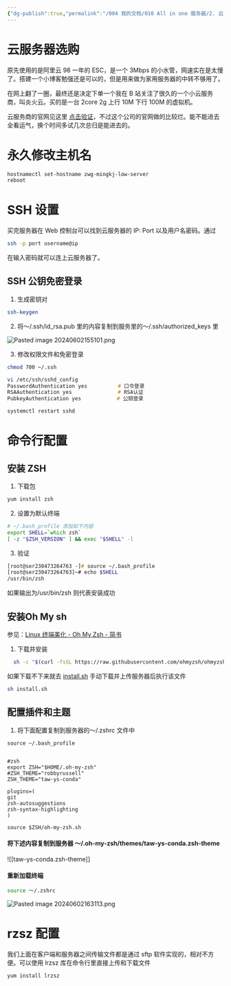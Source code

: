 ```yaml
---
{"dg-publish":true,"permalink":"/004 我的文档/010 All in one 服务器/2. 云服务的基础配置/","dgPassFrontmatter":true,"created":"2024-06-01T17:39:33.447+08:00","updated":"2024-09-30T13:34:12.905+08:00"}
---
```


# 云服务器选购

原先使用的是阿里云 98 一年的 ESC，是一个 3Mbps 的小水管，网速实在是太慢了。搭建一个小博客勉强还是可以的，但是用来做为家用服务器的中转不够用了。

在网上翻了一圈，最终还是决定下单一个我在 B 站关注了很久的一个小云服务商，叫炎火云。买的是一台 2core 2g 上行 10M 下行 100M 的虚拟机。

云服务商的官网见这里 [点击验证](https://mingkj.com/)，不过这个公司的官网做的比较烂。能不能进去全看运气，换个时间多试几次总归是能进去的。
# 永久修改主机名

```zsh
hostnamectl set-hostname zwg-mingkj-low-server
reboot
```
# SSH 设置

买完服务器在 Web 控制台可以找到云服务器的 IP: Port 以及用户名密码。通过

```zsh
ssh -p port username@ip 
```

在输入密码就可以连上云服务器了。
## SSH 公钥免密登录

1. 生成密钥对

```zsh
ssh-keygen
```

2. 将～/.ssh/id_rsa.pub 里的内容复制到服务里的～/.ssh/authorized_keys 里

![Pasted image 20240602155101.png](/img/user/$/$Sys999%20Attachment/Pasted%20image%2020240602155101.png)

3. 修改权限文件和免密登录

```zsh
chmod 700 ~/.ssh

vi /etc/ssh/sshd_config
PasswordAuthentication yes　　　　　　# 口令登录
RSAAuthentication yes　　　　　　　　　# RSA认证
PubkeyAuthentication yes　　　　　　　# 公钥登录

systemctl restart sshd
```
# 命令行配置
## 安装 ZSH

1. 下载包

```zsh
yum install zsh
```

2. 设置为默认终端

```zsh
# ~/.bash_profile 添加如下内容
export SHELL=`which zsh`
[ -z "$ZSH_VERSION" ] && exec "$SHELL" -l
```

3. 验证

```zsh
[root@ser230473264763 ~]# source ~/.bash_profile
[root@ser230473264763]~# echo $SHELL
/usr/bin/zsh
```

如果输出为/usr/bin/zsh 则代表安装成功
## 安装Oh My sh

参见：[Linux 终端美化 - Oh My Zsh - 简书](https://www.jianshu.com/p/b8a80dd59414)

1. 下载并安装

```zsh
  sh -c "$(curl -fsSL https://raw.githubusercontent.com/ohmyzsh/ohmyzsh/master/tools/install.sh)"
```

如果下载不下来就去 [install.sh](https://raw.githubusercontent.com/ohmyzsh/ohmyzsh/master/tools/install.sh) 手动下载并上传服务器后执行该文件

```zsh
sh install.sh
```

## 配置插件和主题

1. 将下面配置复制到服务器的～/.zshrc 文件中

```
source ~/.bash_profile


#zsh
export ZSH="$HOME/.oh-my-zsh"
#ZSH_THEME="robbyrussell"
ZSH_THEME="taw-ys-conda"

plugins=(
git
zsh-autosuggestions
zsh-syntax-highlighting
)

source $ZSH/oh-my-zsh.sh
```
#### 将下述内容复制到服务器 ～/.oh-my-zsh/themes/taw-ys-conda.zsh-theme

![[taw-ys-conda.zsh-theme]]
#### 重新加载终端

```zsh
source ～/.zshrc
```

![Pasted image 20240602163113.png](/img/user/$/$Sys999%20Attachment/Pasted%20image%2020240602163113.png)
# rzsz 配置

我们上面在客户端和服务器之间传输文件都是通过 sftp 软件实现的，相对不方便。可以使用 lrzsz 库在命令行里直接上传和下载文件

```
yum install lrzsz
```